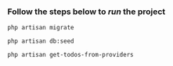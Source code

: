 

### Follow the steps below to _run_ the project
```
php artisan migrate
```
```
php artisan db:seed
```
```
php artisan get-todos-from-providers
```
